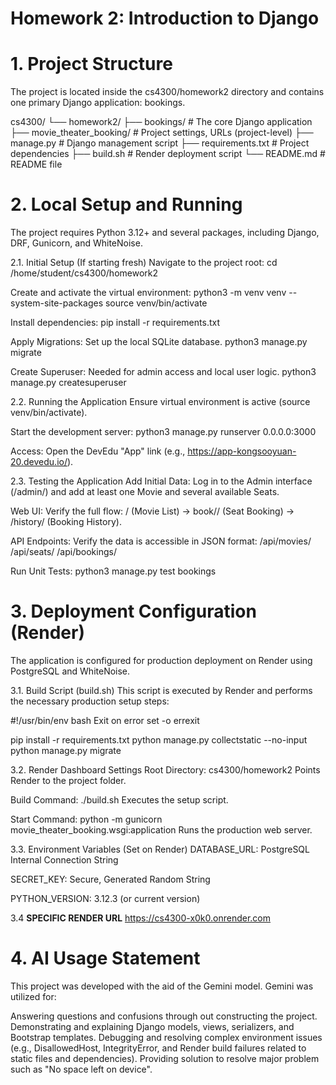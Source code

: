 # Homework 2: Introduction to Django

# 1. Project Structure
The project is located inside the cs4300/homework2 directory and contains one primary Django application: bookings.

cs4300/
└── homework2/
    ├── bookings/              # The core Django application
    ├── movie_theater_booking/ # Project settings, URLs (project-level)
    ├── manage.py              # Django management script
    ├── requirements.txt       # Project dependencies
    ├── build.sh               # Render deployment script
    └── README.md              # README file
# 2. Local Setup and Running
The project requires Python 3.12+ and several packages, including Django, DRF, Gunicorn, and WhiteNoise.

2.1. Initial Setup (If starting fresh)
Navigate to the project root:
cd /home/student/cs4300/homework2

Create and activate the virtual environment:
python3 -m venv venv --system-site-packages
source venv/bin/activate

Install dependencies:
pip install -r requirements.txt

Apply Migrations: Set up the local SQLite database.
python3 manage.py migrate

Create Superuser: Needed for admin access and local user logic.
python3 manage.py createsuperuser

2.2. Running the Application
Ensure virtual environment is active (source venv/bin/activate).

Start the development server:
python3 manage.py runserver 0.0.0.0:3000

Access: Open the DevEdu "App" link (e.g., https://app-kongsooyuan-20.devedu.io/).

2.3. Testing the Application
Add Initial Data: Log in to the Admin interface (/admin/) and add at least one Movie and several available Seats.

Web UI: Verify the full flow: / (Movie List) -> book/<id>/ (Seat Booking) -> /history/ (Booking History).

API Endpoints: Verify the data is accessible in JSON format:
/api/movies/
/api/seats/
/api/bookings/

Run Unit Tests:
python3 manage.py test bookings

# 3. Deployment Configuration (Render)
The application is configured for production deployment on Render using PostgreSQL and WhiteNoise.

3.1. Build Script (build.sh)
This script is executed by Render and performs the necessary production setup steps:

#!/usr/bin/env bash
Exit on error
set -o errexit

pip install -r requirements.txt
python manage.py collectstatic --no-input
python manage.py migrate

3.2. Render Dashboard Settings
Root Directory: cs4300/homework2
Points Render to the project folder.

Build Command: ./build.sh
Executes the setup script.

Start Command: python -m gunicorn movie_theater_booking.wsgi:application
Runs the production web server.

3.3. Environment Variables (Set on Render)
DATABASE_URL: PostgreSQL Internal Connection String

SECRET_KEY: Secure, Generated Random String

PYTHON_VERSION: 3.12.3 (or current version)

3.4 **SPECIFIC RENDER URL**
https://cs4300-x0k0.onrender.com

# 4. AI Usage Statement
This project was developed with the aid of the Gemini model. Gemini was utilized for:

Answering questions and confusions through out constructing the project.
Demonstrating and explaining Django models, views, serializers, and Bootstrap templates.
Debugging and resolving complex environment issues (e.g., DisallowedHost, IntegrityError, and Render build failures related to static files and dependencies).
Providing solution to resolve major problem such as "No space left on device".

